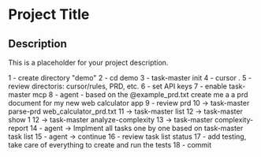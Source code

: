 # Project Title

## Description

This is a placeholder for your project description. 


1 - create directory "demo"
2 - cd demo
3 - task-master init
4 - cursor .
5 - review directoris: cursor/rules, PRD, etc.
6 - set API keys 
7 - enable task-master mcp
8 - agent - based on the @example_prd.txt create me a a prd document for my new web calculator app
9 - review prd
10 -> task-master parse-prd web_calculator_prd.txt
11 -> task-master list
12 -> task-master show 1
12 -> task-master analyze-complexity
13 -> task-master complexity-report
14 - agent -> Implment all tasks one by one based on task-master task list
15 - agent -> continue
16 - review task list status
17 - add testing, take care of everything to create and run the tests
18 - commit